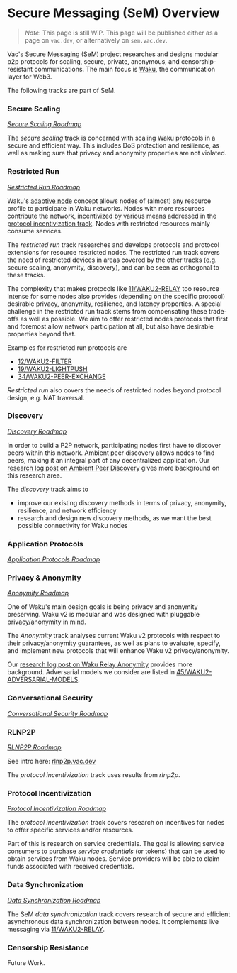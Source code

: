 
# Secure Messaging (SeM) Overview

> *Note*: This page is still WiP.
This page will be published either as a page on `vac.dev`,
or alternatively on `sem.vac.dev`.

Vac's Secure Messaging (SeM) project researches and designs
modular p2p protocols for scaling, secure, private, anonymous, and censorship-resistant communications.
The main focus is [Waku](https://waku.org), the communication layer for Web3.

The following tracks are part of SeM.

### Secure Scaling

[*Secure Scaling Roadmap*](https://github.com/vacp2p/research/issues/154)

The *secure scaling* track is concerned with scaling Waku protocols in a secure and efficient way.
This includes DoS protection and resilience, as well as making sure that privacy and anonymity properties are not violated.

### Restricted Run

[*Restricted Run Roadmap*](https://github.com/vacp2p/research/issues/153)

Waku's [adaptive node](https://rfc.vac.dev/spec/30/) concept allows nodes of (almost) any resource profile to participate in Waku networks.
Nodes with more resources contribute the network, incentivized by various means addressed in the [protocol incentivization track](#protocol_incentivization).
Nodes with restricted resources mainly consume services.

The *restricted run* track researches and develops protocols and protocol extensions for resource restricted nodes.
The restricted run track covers the need of restricted devices in areas covered by the other tracks (e.g. secure scaling, anonymity, discovery),
and can be seen as orthogonal to these tracks.

The complexity that makes protocols like [11/WAKU2-RELAY](https://rfc.vac.dev/spec/11/)
too resource intense for some nodes also provides (depending on the specific protocol)
desirable privacy, anonymity, resilience, and latency properties.
A special challenge in the restricted run track stems from compensating these trade-offs as well as possible.
We aim to offer restricted nodes protocols that first and foremost allow network participation at all,
but also have desirable properties beyond that.

Examples for restricted run protocols are

* [12/WAKU2-FILTER](https://rfc.vac.dev/spec/12/)
* [19/WAKU2-LIGHTPUSH](https://rfc.vac.dev/spec/19/)
* [34/WAKU2-PEER-EXCHANGE](https://rfc.vac.dev/spec/34/)

*Restricted run* also covers the needs of restricted nodes beyond protocol design, e.g. NAT traversal.

### Discovery

[*Discovery Roadmap*](https://github.com/vacp2p/research/issues/116)

In order to build a P2P network,
participating nodes first have to discover peers within this network.
Ambient peer discovery allows nodes to find peers, making it an integral part of any decentralized application.
Our [research log post on Ambient Peer Discovery](https://vac.dev/wakuv2-apd) gives more background on this research area.

The *discovery* track aims to

* improve our existing discovery methods in terms of privacy, anonymity, resilience, and network efficiency
* research and design new discovery methods, as we want the best possible connectivity for Waku nodes

### Application Protocols

[*Application Protocols Roadmap*](https://github.com/vacp2p/research/issues/165)

### Privacy & Anonymity

[*Anonymity Roadmap*](https://github.com/vacp2p/research/issues/107)

One of Waku's main design goals is being privacy and anonymity preserving.
Waku v2 is modular and was designed with pluggable privacy/anonymity in mind.

The *Anonymity* track analyses current Waku v2 protocols with respect to their privacy/anonymity guarantees,
as well as plans to evaluate, specify, and implement new protocols that will enhance Waku v2 privacy/anonymity.

Our [research log post on Waku Relay Anonymity](https://vac.dev/wakuv2-apd) provides more background.
Adversarial models we consider are listed in [45/WAKU2-ADVERSARIAL-MODELS](https://rfc.vac.dev/spec/45/).

### Conversational Security

[*Conversational Security Roadmap*](https://github.com/vacp2p/research/issues/169)

### RLNP2P

[*RLNP2P Roadmap*](https://github.com/vacp2p/research/issues/179)

See intro here: [rlnp2p.vac.dev](https://rlnp2p.vac.dev/)

The *protocol incentivization* track uses results from *rlnp2p*.

### Protocol Incentivization

[*Protocol Incentivization Roadmap*](https://github.com/vacp2p/research/issues/171)

The *protocol incentivization* track covers research on incentives for nodes to offer specific services and/or resources.

Part of this is research on service credentials.
The goal is allowing service consumers to purchase *service credentials* (or tokens) that can be used to obtain services from Waku nodes.
Service providers will be able to claim funds associated with received credentials.

### Data Synchronization

[*Data Synchronization Roadmap*](https://github.com/vacp2p/research/issues/170)

The SeM *data synchronization* track covers research of secure and efficient asynchronous data synchronization between nodes.
It complements live messaging via [11/WAKU2-RELAY](11/WAKU2-RELAY).

### Censorship Resistance

Future Work.
